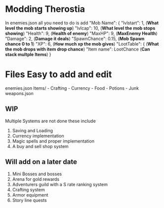 # Modding Therostia

In enemies.json all you need to do is add 
"Mob Name": {
"lvlstart": 1, (**What level the mob starts showing up**)
"lvlcap": 10, (**What level the mob stops showing**)
"Health": 9,  (**Health of enemy**)
"MaxHP": 9, (**MaxEnemy Health**)
"Damage": 2, (**Damage it deals**)
"SpawnChance": 0.15, (**Mob Spawn chance 0 to 1**)
"XP": 6,  (**How much xp the mob gives**)
"LootTable": { (**What the mob drops with item drop chance**)
	"Item name": LootChance   (**Can stack multple Items**)
}


# Files Easy to add and edit
enemies.json
Items/
	-   Crafting
	-	Currency
	-	Food
	-	Potions
	-	Junk
weapons.json

## WIP

Multiple Systems are not done these include 

1) Saving and Loading 
2) Currency implementation 
3) Magic spells and proper implementation
4) A buy and sell shop system

## Will add on a later date
1) Mini Bosses and bosses
2) Arena for gold rewards
3) Adventurers guild with a S rate ranking system
4) Crafting system
5)  Armor equipment
6)  Story line quests
